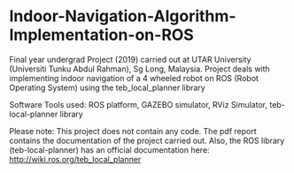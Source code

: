 # Indoor-Navigation-Algorithm-Implementation-on-ROS
Final year undergrad Project (2019) carried out at UTAR University (Universiti Tunku Abdul Rahman), Sg Long, Malaysia. 
Project deals with implementing indoor navigation of a 4 wheeled robot on ROS (Robot Operating System) using the teb_local_planner library

Software Tools used: ROS platform, GAZEBO simulator, RViz Simulator, teb-local-planner library


Please note: This project does not contain any code. The pdf report contains the documentation of the project carried out. Also, the ROS library (teb-local-planner) has an official documentation here: http://wiki.ros.org/teb_local_planner
